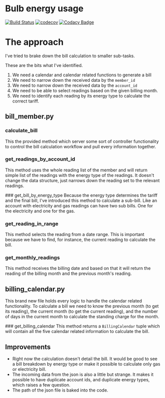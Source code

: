 # Bulb energy usage

[![Build Status](https://travis-ci.org/dev-11/bulb-energy-usage.svg?branch=master)](https://travis-ci.org/dev-11/bulb-energy-usage)
[![codecov](https://codecov.io/gh/dev-11/bulb-energy-usage/branch/master/graph/badge.svg)](https://codecov.io/gh/dev-11/bulb-energy-usage)
[![Codacy Badge](https://api.codacy.com/project/badge/Grade/6f88c1e279884955b167a9a94b6530b4)](https://www.codacy.com/manual/dev-11/bulb-energy-usage?utm_source=github.com&amp;utm_medium=referral&amp;utm_content=dev-11/bulb-energy-usage&amp;utm_campaign=Badge_Grade)


# The approach
I've tried to brake down the bill calculation to smaller sub-tasks.

These are the bits what I've identified.

1.  We need a calendar and calendar related functions to generate a bill
2.  We need to narrow down the received data by the `member_id`
3.  We need to narrow down the received data by the `account_id`
4.  We need to be able to select readings based on the given billing month.
5.  We need to identify each reading by its energy type to calculate the correct tariff.


## bill_member.py

### calculate_bill
This the provided method which server some sort of controller functionality to control the bill calculation workflow and pull every information together. 

### get_readings_by_account_id
This method uses the whole reading list of the member and will return simple list of the readings with the energy type of the readings. It doesn't change the data structure, just narrows down the reading set to the relevant readings. 

### get_bill_by_energy_type
Because the energy type determines the tariff and the final bill, I've introduced this method to calculate a sub-bill. Like an account with electricity and gas readings can have two sub bills. One for the electricity and one for the gas.

### get_reading_in_range
This method selects the reading from a date range. This is important because we have to find, for instance, the current reading to calculate the bill.

### get_monthly_readings
This method receives the billing date and based on that it will return the reading of the billing month and the previous month's reading.

## billing_calendar.py
This brand new file holds every logic to handle the calendar related functionality. To calculate a bill we need to know the previous month (to get its reading), the current month (to get the current reading), and the number of days in the current month to calculate the standing charge for the month. 

### get_billing_calendar
This method returns a `BillingCalendar` tuple which will contain all the five calendar related information to calculate the bill. 

## Improvements
-  Right now the calculation doesn't detail the bill. It would be good to see a bill breakdown by energy type or make it possible to calculate only gas or electricity bill.
-  The incoming data from the json is also a little but strange. It makes it possible to have duplicate account ids, and duplicate energy types, which raises a few question.
-  The path of the json file is baked into the code. 
 

